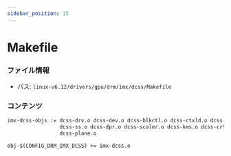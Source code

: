 ```yaml
---
sidebar_position: 15
---
```

# Makefile

### ファイル情報

- パス: `linux-v6.12/drivers/gpu/drm/imx/dcss/Makefile`

### コンテンツ

```txt
imx-dcss-objs := dcss-drv.o dcss-dev.o dcss-blkctl.o dcss-ctxld.o dcss-dtg.o \
				 dcss-ss.o dcss-dpr.o dcss-scaler.o dcss-kms.o dcss-crtc.o \
				 dcss-plane.o

obj-$(CONFIG_DRM_IMX_DCSS) += imx-dcss.o


```
